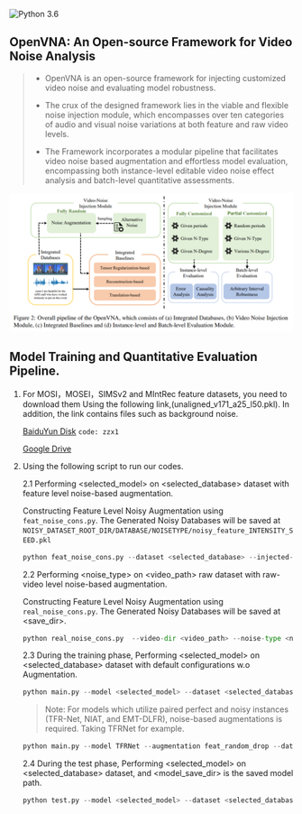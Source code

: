 ![Python 3.6](https://img.shields.io/badge/python-3.10-green.svg)

## OpenVNA: An Open-source Framework for Video Noise Analysis

> - OpenVNA is an open-source framework for injecting customized video noise and evaluating model robustness.
>
> - The crux of the designed framework lies in the viable and flexible noise injection module, which encompasses over ten categories of audio and visual noise variations at both feature and raw video levels.
>
> - The Framework incorporates a modular pipeline that facilitates video noise based augmentation and effortless model evaluation, encompassing both instance-level editable video noise effect analysis and batch-level quantitative assessments.

<img src="assets/structure.png" alt="structure" style="zoom:80%;" />

## Model Training and Quantitative Evaluation Pipeline.

1. For MOSI，MOSEI，SIMSv2 and MIntRec feature datasets, you need to download them Using the following link,(unaligned_v171_a25_l50.pkl). In addition, the link contains files such as background noise.

   [BaiduYun Disk](https://pan.baidu.com/s/1luI1yJaJr5e8fh6q_mJ_rQ?pwd=zzx1 ) `code: zzx1`

   [Google Drive](https://drive.google.com/drive/folders/1Qa8Bgxcss4c7UgxiTQXC0J8mruP7kTqN?usp=drive_link)

2. Using the following script to run our codes.

   2.1 Performing <selected_model> on <selected_database> dataset with feature level noise-based augmentation. 

   Constructing Feature Level Noisy Augmentation using `feat_noise_cons.py`. The Generated Noisy Databases will be saved at `NOISY_DATASET_ROOT_DIR/DATABASE/NOISETYPE/noisy_feature_INTENSITY_SEED.pkl`

   ```python
   python feat_noise_cons.py --dataset <selected_database> --injected-noise <selected_noise_type> --noise-intensity <selected_intensity> --inject-noise-seed <selected_seed>
   ```

   2.2 Performing <noise_type> on <video_path> raw dataset with raw-video level noise-based augmentation. 

   Constructing Feature Level Noisy Augmentation using `real_noise_cons.py`. The Generated Noisy Databases will be saved at <save_dir>. 

   ```python
   python real_noise_cons.py  --video-dir <video_path> --noise-type <noise_type> --save-dir <save_dir>
   ```

   2.3 During the training phase, Performing <selected_model> on <selected_database> dataset with default configurations w.o Augmentation.

   ```python 
   python main.py --model <selected_model> --dataset <selected_database>
   ```

   > Note: For models which utilize paired perfect and noisy instances (TFR-Net, NIAT, and EMT-DLFR), noise-based augmentations is required. Taking TFRNet for example.

   ```python
   python main.py --model TFRNet --augmentation feat_random_drop --dataset  <selected_database>
   ```

   2.4 During the test phase, Performing <selected_model> on <selected_database> dataset, and  <model_save_dir>  is the saved model path.

   ```python
   python test.py --model <selected_model> --dataset <selected_database> --model-save-dir <model_save_dir>
   ```

   